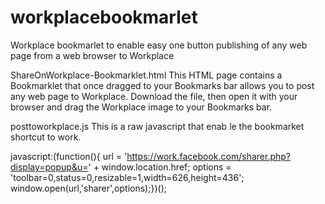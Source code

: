 # workplacebookmarlet
Workplace bookmarlet to enable easy one button publishing of any web page from a web browser to Workplace

ShareOnWorkplace-Bookmarklet.html
This HTML page contains a Bookmarklet that once dragged to your Bookmarks bar allows you to post any web page to Workplace.
Download the file, then open it with your browser and drag the Workplace image to your Bookmarks bar.

posttoworkplace.js
This is a raw javascript that enab le the bookmarket shortcut to work.

javascript:(function(){    url = 'https://work.facebook.com/sharer.php?display=popup&u=' + window.location.href;    options = 'toolbar=0,status=0,resizable=1,width=626,height=436';    window.open(url,'sharer',options);})();
